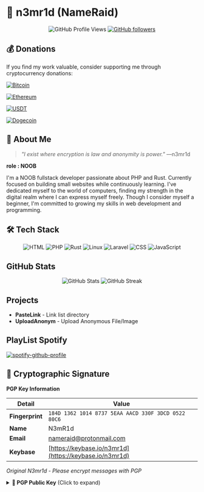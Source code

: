 # 🔐 n3mr1d (NameRaid)

<div align="center">
  
  ![GitHub Profile Views](https://komarev.com/ghpvc/?username=n3mr1d&color=blueviolet)
  [![GitHub followers](https://img.shields.io/github/followers/n3mr1d?style=social)](https://github.com/n3mr1d)
  <!-- [![Twitter Follow](https://img.shields.io/twitter/follow/n3mr1d?style=social)](https://twitter.com/n3mr1d) -->
  
</div>

## 💰 Donations

If you find my work valuable, consider supporting me through cryptocurrency donations:

[![Bitcoin](https://img.shields.io/badge/Bitcoin-bc1qxy2kgdygjrsqtzq2n0yrf2493p83kkfjhx0wlh-orange?style=flat-square&logo=bitcoin&logoColor=white)](bitcoin:bc1qxy2kgdygjrsqtzq2n0yrf2493p83kkfjhx0wlh)

[![Ethereum](https://img.shields.io/badge/Ethereum-0x71C7656EC7ab88b098defB751B7401B5f6d8976F-blue?style=flat-square&logo=ethereum&logoColor=white)](ethereum:0x71C7656EC7ab88b098defB751B7401B5f6d8976F)

[![USDT](https://img.shields.io/badge/USDT-TQVsMt6HNqm7pQd5SyHBYxpnBhXpAGRBrY-green?style=flat-square&logo=tether&logoColor=white)](tether:TQVsMt6HNqm7pQd5SyHBYxpnBhXpAGRBrY)

[![Dogecoin](https://img.shields.io/badge/DOGE-D8vFz4p1L37jdg47HXKtSvC8bRBG6JaBfj-yellow?style=flat-square&logo=dogecoin&logoColor=white)](dogecoin:D8vFz4p1L37jdg47HXKtSvC8bRBG6JaBfj)


## 💫 About Me

> *"I exist where encryption is law and anonymity is power."* —n3mr1d

**role : NOOB**

I'm a NOOB fullstack developer passionate about PHP and Rust. Currently focused on building small websites while continuously learning. I've dedicated myself to the world of computers, finding my strength in the digital realm where I can express myself freely. Though I consider myself a beginner, I'm committed to growing my skills in web development and programming.

## 🛠️ Tech Stack

<div align="center">
  
  ![HTML](https://img.shields.io/badge/-HTML-E34F26?style=flat-square&logo=html5&logoColor=white)
  ![PHP](https://img.shields.io/badge/-PHP-AEB2D5?style=flat-square&logo=php&logoColor=white)
  ![Rust](https://img.shields.io/badge/-Rust-000000?style=flat-square&logo=rust&logoColor=white)
  ![Linux](https://img.shields.io/badge/-Linux-FCC624?style=flat-square&logo=linux&logoColor=black)
  ![Laravel](https://img.shields.io/badge/-Laravel-FF2D20?style=flat-square&logo=laravel&logoColor=white)
  ![CSS](https://img.shields.io/badge/-CSS-1572B6?style=flat-square&logo=css3&logoColor=white)
  ![JavaScript](https://img.shields.io/badge/-JavaScript-F7DF1E?style=flat-square&logo=javascript&logoColor=black)
  
</div>

## GitHub Stats

<div align="center">
  <img src="https://github-readme-stats.vercel.app/api?username=n3mr1d&show_icons=true&theme=radical" alt="GitHub Stats" />
  <img src="https://github-readme-streak-stats.herokuapp.com/?user=n3mr1d&theme=radical" alt="GitHub Streak" />
</div>

## Projects

- **PasteLink** - Link list directory
- **UploadAnonym** - Upload Anonymous File/Image


## PlayList Spotify
[![spotify-github-profile](https://spotify-github-profile.kittinanx.com/api/view?uid=31xm7txea264o45vm66425ojitmq&cover_image=true&theme=default&show_offline=false&background_color=121212&interchange=true&bar_color=53b14f&bar_color_cover=false)](https://github.com/kittinan/spotify-github-profile)
## 🔐 Cryptographic Signature

<div>
  
  **PGP Key Information**
  
  | Detail | Value |
  |--------|-------|
  | **Fingerprint** | `184D 1362 1014 8737 5EAA AACD 330F 3DCD 0522 80C6` |
  | **Name** | N3mR1d |
  | **Email** | nameraid@protonmail.com |
  | **Keybase** | [https://keybase.io/n3mr1d](https://keybase.io/n3mr1d) |
  
  *Original N3mr1d - Please encrypt messages with PGP*
  
</div>
<details>
-----BEGIN PGP PUBLIC KEY BLOCK-----

mQINBGgN2oMBEADYzKK6ei2Qc4M/QYmKwu/k7FVs1j6wnMwvrCHXer4o9lqzmzXU
MtOyQ3ofc1091qo07qE0F5/8kSnv7B/Q5vf0F7ryNcPO+MPvWQa1qHKjSK9devq8
E1hUyzxPVlQADg/oQk75g8wEk1o4oMeEbJOY4bb3NPoeRvIp7VRSyIzwRU6ugAR0
iS2OU5t9gFcfshM0msqQneNgE1ufKAD339P9IlEm2wyLApvC53eMNPAez/NDhsVl
JutE6pZEo84fZbs8C++F/fr0LAQ02EmVVfvRPkuZPqaXvgR3LV/QNta2nP/maHsX
eZY8tdXSwGogq2tiT4Ba8AqmaPb/ffg2xN4UgX8JLe9+vG4zq1xnTmHtJ2Ziv8P/
ZYADW63zVr8a1BaD3gbXM1hum4gXKK2pwCpLKOwabkUZoBBWiT/xfWYLKLq/qfg4
DEpgS1eIwRqCEttZ20jsB/Y6rV16o6UkLMYrcnKVBc3SajX0QW3sEXKA4LnbrwX2
uBIUR7RraUiq+fa6sqXFRwCLrXAiM0f8bkCpvSA01f3sS1Bpp4avZhfZk41GQsWQ
Cx2gRF/SUgBz+R4vVqGiqAuXy7TphJ+xRk9sFxrLOo7KiBwS5jN7St1USrHjVWLu
DVx51JAGbftgBIasE7RVhTqPm9NeevGXNoWhU1GQdwVhvEVBvpnC6BRtGwARAQAB
tExOM21SMWQgKFlvdXIgbmFtZSBpcyBqdXN0IGEgZ2hvc3QuIFNpZ25lZCwgTmVt
cmlkKSA8bmFtZXJhaWRAcHJvdG9ubWFpbC5jb20+iQJRBBMBCAA7FiEEGE0TYhAU
hzdeqqrNMw89zQUigMYFAmgN2oMCGwMFCwkIBwICIgIGFQoJCAsCBBYCAwECHgcC
F4AACgkQMw89zQUigMYLFQ//eUCEaEP/bktBik3VYyyIpfB/P32u1KytlVtR7PIr
xsTyTr8O1zz3QMSeMTEHGrEFFH4XKbHijMcK6NWdDUPUukKjkJtgyZzieRrreJkZ
2fmGpCDbFWto9gQ/R1ZU2Wb34vnsYi/FbocsE2oeBwkKVf2tK0T+xagovBADUGLi
txOY1RyoCIoJUuMQ7poviRAwjFntLHpzhHEzc0HecLS06nLs8ddZ4evhmt4zPlho
4cMnUudhGYO/2mTldsRKEqtSUNHiDI/oGxGiRMZ89zKCuPztV6hMqOYsJ3r8oFgb
pcuNEPQb6pOm3rxhBo47ZdG4SzfOa8mOuM4u7GnjmS0zNmeeRgmF7qAj6A8QEq3K
AOQ6GaVWUSmP9IeMX4yF9stzRkzrjBqnPM/rftbYA27hqE/9ctBKGH6jAY3PePa0
B5A/iEC8tnHltBcdCPtwan8TevY37EcIZXK5WhmTN2Pzo/nE8uKu8ZkHrNUOX/WS
nBS+EaitgNgONOQsnHNAhvrjL5by0eXa3oVYrUm7aoLaONsdGSl68N5pgASjA/cl
yk391DkfLsyt6dxBVBZKt8IBS4xYNs2IuZMJjCm/S+J+oJ27pq2P0eS/wqddGkwM
FyjDe5EYN+Eecg+LSFuSB2ytHKHZgcppFGO6lYpW2fdxRoh+92IpDWMxRlYge/OM
jgG5Ag0EaA3agwEQANJFAyVX+YC0hBZsZ7ex0PCGXlGqMj8eXVv4bTtmMfiAlMfk
ii5F/gu5AtOp5v10UnpAzuDTSEZMy+yYk81VTlZoxEtiKva9hdJwYKOhcGOWu6To
Rsb1wiReI2Y5vRe4n56oL6/NKJyQdwT/SFLOWrBoKYR1IvwFoEqLAO1h4e+h5rrw
xFh9elB/1GMEzoe4xyyEC7AgGD3C0YE7SZgYkny7O8fx4lQZpNT2Gooy4NwMB5bs
GcPyGvOeaHs3Uquoqlze6Ry1WPzwbYQiAYTSV0nbox1JP0zQ1PKFTRzrnOW5o/Ra
p7wE6NPx39WEWDM8UFsTlaIXYzJCmSiM181cTGL7K0K/DnhudVv3t0zFB6OO+jcl
GSqessaXo5I3L4TM3iTfT/2VkFUxRlhRjp7Zmu71YLAkjjwqEU08eeB85J8MXls8
udXNMSE1CjPSLJfbnpGXt/RPDUGL3us1XgsckJSVYLTU2cUwDS3c1kq9xZMPzVmv
+tlmLyZYqd2OQh7lrc5R2v3/PP1LwhYoXOmULyxcK/PpQCB+PNlx0XEnpyhpB6oT
k/q9Pn5O5ZUhqSq7F2M8urKdReegh/q/R1HrKHIx2mEe1ybnFEo3c2w06H4D62qA
xkFTRp7j3gxZzwlVb7zsg4j8DvLD0aJKkzHEvnRLP5idcVv8qhpdOKQnt5OtABEB
AAGJAjYEGAEIACAWIQQYTRNiEBSHN16qqs0zDz3NBSKAxgUCaA3agwIbDAAKCRAz
Dz3NBSKAxoOPD/95Hy2tlZTuKp/BfjFra7NYc5vx1LiqLgPYzn28X0kzCQmme6lC
YyES/D+/K/q+q2uTgFeqxQaQKC+WBGkBTk0Qk5BX2RxZJn/HP9vtJ66g46b5X7JX
Jgps1FwnS80T1xCL049NUFyi3wILHIXOeic+1fEDkIUKXwQehMYJNVNHSVIs0bo6
P8i+dZlTp9jzjY5uzi+AliDssrsF6lNVpWw5iZz5wnTbCh2UDXVm9pRg4WqKbNJQ
aJEkt9vJ9P3ZrPqVWcCq6MWgcY/Rc0PXeOjhhkh9GUeclOfdpb6RO94ouluOQKPY
PHyiw0FWnVtZRF2xEvXCydmF1z9Bsqncek5CPwfn96ircoGDVKQJie1wFBL/rgqX
eOEOEJxPRFKnQ9FJ+BycCGuqVAUjjfa9Iz45FmGpdUJbRVvjxyGOdHxgjNVVgEmO
XASdOLR881MXpRL6UckTl0a5KB23afLXyt4kWj8VUV8AAoovoUo3P68y5dvHBJnh
PiuD9cNm6y8o7tKMD8GzF4U+tzaZjpIXpGhKhrfxIqzF/U+jh5P72Cqx/rayipXE
uGwll+taYwTPhy26HTphd5jkQVA6OMhid6PzURw3AuSOWsOcLRvtEseVKclpVPXG
dYAaSOuisbIaThct+giwOsxSV5486K8rW4vspkafBJXpqurb1eOxUYgGmw==
=mHWx

-----END PGP PUBLIC KEY BLOCK-----
<summary><b>🔐 PGP Public Key</b> (Click to expand)</summary>

## Social Connect Link

